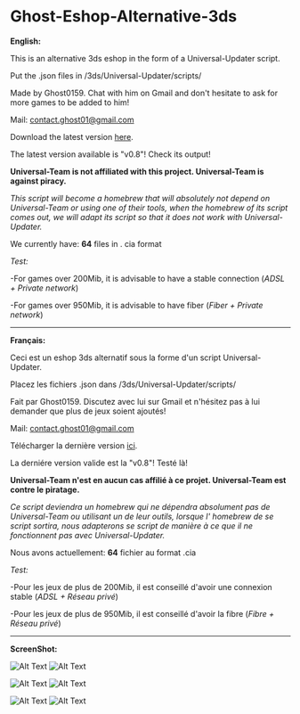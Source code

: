 # Ghost-Eshop-Alternative-3ds
**English:**

 This is an alternative 3ds eshop in the form of a Universal-Updater script.

 Put the .json files in /3ds/Universal-Updater/scripts/

 Made by Ghost0159. Chat with him on Gmail and don't hesitate to ask for more games to be added to him!

 Mail: contact.ghost01@gmail.com

 Download the latest version [here](https://github.com/Ghost0159/Ghost-Eshop-Alternative-3ds/releases/tag/v0.7).

 The latest version available is "v0.8"! Check its output!

 **Universal-Team is not affiliated with this project. Universal-Team is against piracy.**
 
 *This script will become a homebrew that will absolutely not depend on Universal-Team or using one of their tools, when the homebrew of its script comes out, we will adapt its script so that it does not work with Universal-Updater.*
 
 We currently have: **64** files in . cia format

*Test:*

 -For games over 200Mib, it is advisable to have a stable connection (*ADSL + Private network*)

 -For games over 950Mib, it is advisable to have fiber (*Fiber + Private network*)

_____________________________________________________________________________________________________________________

**Français:**

 Ceci est un eshop 3ds alternatif sous la forme d'un script Universal-Updater.

 Placez les fichiers .json dans /3ds/Universal-Updater/scripts/

 Fait par Ghost0159. Discutez avec lui sur Gmail et n'hésitez pas à lui demander que plus de jeux soient ajoutés!

 Mail: contact.ghost01@gmail.com

 Télécharger la dernière version [ici](https://github.com/Ghost0159/Ghost-Eshop-Alternative-3ds/releases/tag/v0.7).

 La derniére version valide est la "v0.8"! Testé là!

 **Universal-Team n'est en aucun cas affilié à ce projet. Universal-Team est contre le piratage.**
 
 *Ce script deviendra un homebrew qui ne dépendra absolument pas de Universal-Team ou utilisant un de leur outils, lorsque l' homebrew de se script sortira, nous adapterons se script de manière à ce que il ne fonctionnent pas avec Universal-Updater.*
 
 Nous avons actuellement: **64** fichier au format .cia

*Test:*

 -Pour les jeux de plus de 200Mib, il est conseillé d'avoir une connexion stable (*ADSL + Réseau privé*)

 -Pour les jeux de plus de 950Mib, il est conseillé d'avoir la fibre (*Fibre + Réseau privé*)
 
 _____________________________________________________________________________________________________________________
 
**ScreenShot:**

![Alt Text](https://github.com/Ghost0159/Ghost-Eshop-Alternative-3ds/blob/master/Ghost%20Eshop%20Alternative/mrg_2020-07-27_18-55-01.745.bmp)
![Alt Text](https://github.com/Ghost0159/Ghost-Eshop-Alternative-3ds/blob/master/Ghost%20Eshop%20Alternative/mrg_2020-07-27_18-55-30.547.bmp)

![Alt Text](https://github.com/Ghost0159/Ghost-Eshop-Alternative-3ds/blob/master/Ghost%20Eshop%20Alternative/mrg_2020-07-27_18-56-00.489.bmp)
![Alt Text](https://github.com/Ghost0159/Ghost-Eshop-Alternative-3ds/blob/master/Ghost%20Eshop%20Alternative/mrg_2020-07-27_18-56-06.051.bmp)

![Alt Text](https://github.com/Ghost0159/Ghost-Eshop-Alternative-3ds/blob/master/Ghost%20Eshop%20Alternative/mrg_2020-07-27_18-56-12.941.bmp)
![Alt Text](https://github.com/Ghost0159/Ghost-Eshop-Alternative-3ds/blob/master/Ghost%20Eshop%20Alternative/mrg_2020-07-27_18-56-49.651.bmp)
